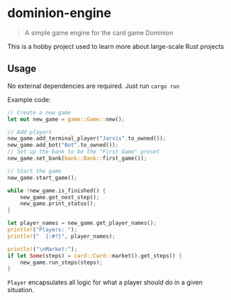 
# dominion-engine
> A simple game engine for the card game Dominion

This is a hobby project used to learn more about large-scale Rust projects


## Usage

No external dependencies are required. Just run `cargo run` 

Example code:
```rust
// Create a new game
let mut new_game = game::Game::new();

// Add players
new_game.add_terminal_player("Jarvis".to_owned());
new_game.add_bot("Bot".to_owned());
// Set up the bank to be the "First Game" preset
new_game.set_bank(bank::Bank::first_game());

// Start the game
new_game.start_game();

while !new_game.is_finished() {
    new_game.get_next_step();
    new_game.print_status();
}

let player_names = new_game.get_player_names();
println!("Players: ");
println!("  {:#?}", player_names);

println!("\nMarket:");
if let Some(steps) = card::Card::market().get_steps() {
    new_game.run_steps(steps);
}
```

`Player` encapsulates all logic for what a player should do in a given situation.  

